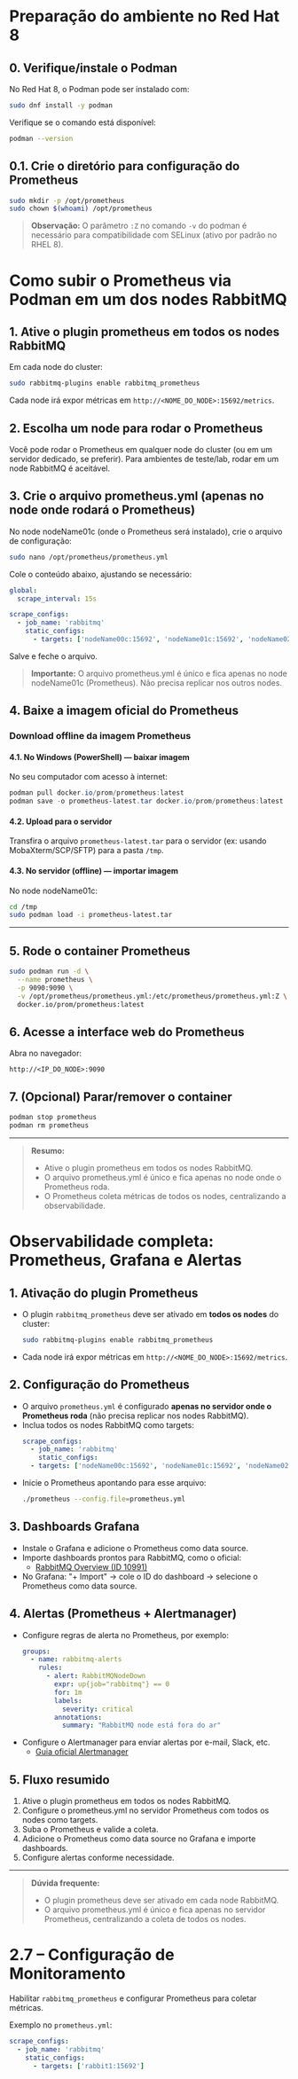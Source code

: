 # Preparação do ambiente no Red Hat 8

## 0. Verifique/instale o Podman

No Red Hat 8, o Podman pode ser instalado com:
```bash
sudo dnf install -y podman
```
Verifique se o comando está disponível:
```bash
podman --version
```

## 0.1. Crie o diretório para configuração do Prometheus

```bash
sudo mkdir -p /opt/prometheus
sudo chown $(whoami) /opt/prometheus
```

> **Observação:** O parâmetro `:Z` no comando `-v` do podman é necessário para compatibilidade com SELinux (ativo por padrão no RHEL 8).
# Como subir o Prometheus via Podman em um dos nodes RabbitMQ

## 1. Ative o plugin prometheus em todos os nodes RabbitMQ

Em cada node do cluster:
```bash
sudo rabbitmq-plugins enable rabbitmq_prometheus
```
Cada node irá expor métricas em `http://<NOME_DO_NODE>:15692/metrics`.

## 2. Escolha um node para rodar o Prometheus

Você pode rodar o Prometheus em qualquer node do cluster (ou em um servidor dedicado, se preferir). Para ambientes de teste/lab, rodar em um node RabbitMQ é aceitável.

## 3. Crie o arquivo prometheus.yml (apenas no node onde rodará o Prometheus)

No node nodeName01c (onde o Prometheus será instalado), crie o arquivo de configuração:
```bash
sudo nano /opt/prometheus/prometheus.yml
```

Cole o conteúdo abaixo, ajustando se necessário:
```yaml
global:
  scrape_interval: 15s

scrape_configs:
  - job_name: 'rabbitmq'
    static_configs:
      - targets: ['nodeName00c:15692', 'nodeName01c:15692', 'nodeName02c:15692', 'nodeName03c:15692', 'nodeName04c:15692']
```

Salve e feche o arquivo.

> **Importante:** O arquivo prometheus.yml é único e fica apenas no node nodeName01c (Prometheus). Não precisa replicar nos outros nodes.

## 4. Baixe a imagem oficial do Prometheus

### Download offline da imagem Prometheus

#### 4.1. No Windows (PowerShell) — baixar imagem

No seu computador com acesso à internet:
```powershell
podman pull docker.io/prom/prometheus:latest
podman save -o prometheus-latest.tar docker.io/prom/prometheus:latest
```

#### 4.2. Upload para o servidor

Transfira o arquivo `prometheus-latest.tar` para o servidor (ex: usando MobaXterm/SCP/SFTP) para a pasta `/tmp`.

#### 4.3. No servidor (offline) — importar imagem

No node nodeName01c:
```bash
cd /tmp
sudo podman load -i prometheus-latest.tar
```

---

## 5. Rode o container Prometheus

```bash
sudo podman run -d \
  --name prometheus \
  -p 9090:9090 \
  -v /opt/prometheus/prometheus.yml:/etc/prometheus/prometheus.yml:Z \
  docker.io/prom/prometheus:latest
```

## 6. Acesse a interface web do Prometheus

Abra no navegador:
```
http://<IP_DO_NODE>:9090
```

## 7. (Opcional) Parar/remover o container

```bash
podman stop prometheus
podman rm prometheus
```

---

> **Resumo:**
> - Ative o plugin prometheus em todos os nodes RabbitMQ.
> - O arquivo prometheus.yml é único e fica apenas no node onde o Prometheus roda.
> - O Prometheus coleta métricas de todos os nodes, centralizando a observabilidade.
# Observabilidade completa: Prometheus, Grafana e Alertas

## 1. Ativação do plugin Prometheus

- O plugin `rabbitmq_prometheus` deve ser ativado em **todos os nodes** do cluster:
  ```bash
  sudo rabbitmq-plugins enable rabbitmq_prometheus
  ```
- Cada node irá expor métricas em `http://<NOME_DO_NODE>:15692/metrics`.

## 2. Configuração do Prometheus

- O arquivo `prometheus.yml` é configurado **apenas no servidor onde o Prometheus roda** (não precisa replicar nos nodes RabbitMQ).
- Inclua todos os nodes RabbitMQ como targets:
  ```yaml
  scrape_configs:
    - job_name: 'rabbitmq'
      static_configs:
    - targets: ['nodeName00c:15692', 'nodeName01c:15692', 'nodeName02c:15692', 'nodeName03c:15692', 'nodeName04c:15692']
  ```
- Inicie o Prometheus apontando para esse arquivo:
  ```bash
  ./prometheus --config.file=prometheus.yml
  ```

## 3. Dashboards Grafana

- Instale o Grafana e adicione o Prometheus como data source.
- Importe dashboards prontos para RabbitMQ, como o oficial:
  - [RabbitMQ Overview (ID 10991)](https://grafana.com/grafana/dashboards/10991-rabbitmq-overview/)
- No Grafana: "+ Import" → cole o ID do dashboard → selecione o Prometheus como data source.

## 4. Alertas (Prometheus + Alertmanager)

- Configure regras de alerta no Prometheus, por exemplo:
  ```yaml
  groups:
    - name: rabbitmq-alerts
      rules:
        - alert: RabbitMQNodeDown
          expr: up{job="rabbitmq"} == 0
          for: 1m
          labels:
            severity: critical
          annotations:
            summary: "RabbitMQ node está fora do ar"
  ```
- Configure o Alertmanager para enviar alertas por e-mail, Slack, etc.
  - [Guia oficial Alertmanager](https://prometheus.io/docs/alerting/latest/alertmanager/)

## 5. Fluxo resumido

1. Ative o plugin prometheus em todos os nodes RabbitMQ.
2. Configure o prometheus.yml no servidor Prometheus com todos os nodes como targets.
3. Suba o Prometheus e valide a coleta.
4. Adicione o Prometheus como data source no Grafana e importe dashboards.
5. Configure alertas conforme necessidade.

---

> **Dúvida frequente:**
> - O plugin prometheus deve ser ativado em cada node RabbitMQ.
> - O arquivo prometheus.yml é único e fica apenas no servidor Prometheus, centralizando a coleta de todos os nodes.
# 2.7 – Configuração de Monitoramento

Habilitar `rabbitmq_prometheus` e configurar Prometheus para coletar métricas.

Exemplo no `prometheus.yml`:
```yaml
scrape_configs:
  - job_name: 'rabbitmq'
    static_configs:
      - targets: ['rabbit1:15692']
```
